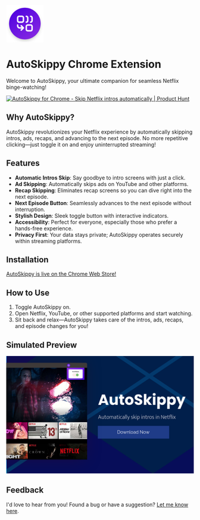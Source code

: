 <img src="assets/autoskippy_logo.png" alt="AutoSkippy Logo" width="100px"/>

# AutoSkippy Chrome Extension

Welcome to AutoSkippy, your ultimate companion for seamless Netflix binge-watching!

<a href="https://www.producthunt.com/posts/autoskippy-for-chrome?embed=true&utm_source=badge-featured&utm_medium=badge&utm_souce=badge-autoskippy&#0045;for&#0045;chrome" target="_blank"><img src="https://api.producthunt.com/widgets/embed-image/v1/featured.svg?post_id=471648&theme=light" alt="AutoSkippy&#0032;for&#0032;Chrome - Skip&#0032;Netflix&#0032;intros&#0032;automatically | Product Hunt" style="width: 250px; height: 54px;" width="250" height="54" /></a>

## Why AutoSkippy?

AutoSkippy revolutionizes your Netflix experience by automatically skipping intros, ads, recaps, and advancing to the next episode. No more repetitive clicking—just toggle it on and enjoy uninterrupted streaming!

## Features

- **Automatic Intros Skip**: Say goodbye to intro screens with just a click.
- **Ad Skipping**: Automatically skips ads on YouTube and other platforms.
- **Recap Skipping**: Eliminates recap screens so you can dive right into the next episode.
- **Next Episode Button**: Seamlessly advances to the next episode without interruption.
- **Stylish Design**: Sleek toggle button with interactive indicators.
- **Accessibility**: Perfect for everyone, especially those who prefer a hands-free experience.
- **Privacy First**: Your data stays private; AutoSkippy operates securely within streaming platforms.

## Installation

[AutoSkippy is live on the Chrome Web Store!](https://chromewebstore.google.com/detail/autoskippy/dokilgnebmohchllgdpkcidnlmpjfaji?hl=en&authuser=1)

## How to Use

1. Toggle AutoSkippy on.
2. Open Netflix, YouTube, or other supported platforms and start watching.
3. Sit back and relax—AutoSkippy takes care of the intros, ads, recaps, and episode changes for you!

## Simulated Preview

![AutoSkippy Listing](assets/CWS_autoskippy_listing_1.png)

## Feedback

I'd love to hear from you! Found a bug or have a suggestion? [Let me know here](https://github.com/imtiazraqib/AutoSkippy/issues/new).
